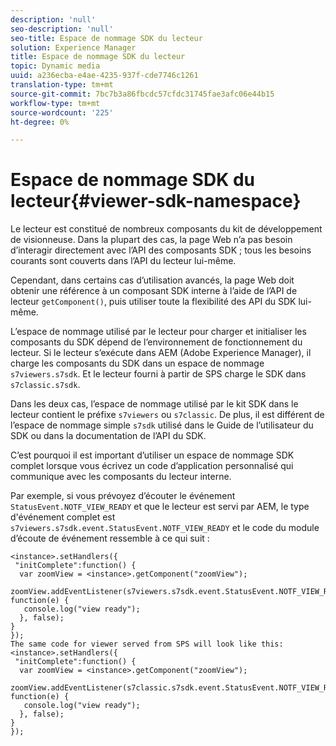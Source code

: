 ```yaml
---
description: 'null'
seo-description: 'null'
seo-title: Espace de nommage SDK du lecteur
solution: Experience Manager
title: Espace de nommage SDK du lecteur
topic: Dynamic media
uuid: a236ecba-e4ae-4235-937f-cde7746c1261
translation-type: tm+mt
source-git-commit: 7bc7b3a86fbcdc57cfdc31745fae3afc06e44b15
workflow-type: tm+mt
source-wordcount: '225'
ht-degree: 0%

---
```



# Espace de nommage SDK du lecteur{#viewer-sdk-namespace}

Le lecteur est constitué de nombreux composants du kit de développement de visionneuse. Dans la plupart des cas, la page Web n’a pas besoin d’interagir directement avec l’API des composants SDK ; tous les besoins courants sont couverts dans l’API du lecteur lui-même.

Cependant, dans certains cas d’utilisation avancés, la page Web doit obtenir une référence à un composant SDK interne à l’aide de l’API de lecteur `getComponent()`, puis utiliser toute la flexibilité des API du SDK lui-même.

L’espace de nommage utilisé par le lecteur pour charger et initialiser les composants du SDK dépend de l’environnement de fonctionnement du lecteur. Si le lecteur s’exécute dans AEM (Adobe Experience Manager), il charge les composants du SDK dans un espace de nommage `s7viewers.s7sdk`. Et le lecteur fourni à partir de SPS charge le SDK dans `s7classic.s7sdk`.

Dans les deux cas, l’espace de nommage utilisé par le kit SDK dans le lecteur contient le préfixe `s7viewers` ou `s7classic`. De plus, il est différent de l’espace de nommage simple `s7sdk` utilisé dans le Guide de l’utilisateur du SDK ou dans la documentation de l’API du SDK.

C’est pourquoi il est important d’utiliser un espace de nommage SDK complet lorsque vous écrivez un code d’application personnalisé qui communique avec les composants du lecteur interne.

Par exemple, si vous prévoyez d’écouter le événement `StatusEvent.NOTF_VIEW_READY` et que le lecteur est servi par AEM, le type d&#39;événement complet est `s7viewers.s7sdk.event.StatusEvent.NOTF_VIEW_READY` et le code du module d’écoute de événement ressemble à ce qui suit :

```
<instance>.setHandlers({ 
 "initComplete":function() { 
  var zoomView = <instance>.getComponent("zoomView"); 
   zoomView.addEventListener(s7viewers.s7sdk.event.StatusEvent.NOTF_VIEW_READY, function(e) { 
   console.log("view ready"); 
  }, false); 
} 
}); 
The same code for viewer served from SPS will look like this: 
<instance>.setHandlers({ 
 "initComplete":function() { 
  var zoomView = <instance>.getComponent("zoomView"); 
   zoomView.addEventListener(s7classic.s7sdk.event.StatusEvent.NOTF_VIEW_READY, function(e) { 
   console.log("view ready"); 
  }, false); 
} 
}); 
```

